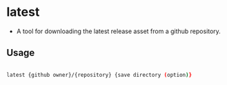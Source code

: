# latest

- A tool for downloading the latest release asset from a github repository.

## Usage


```sh

latest {github owner}/{repository} {save directory (option)}

```



